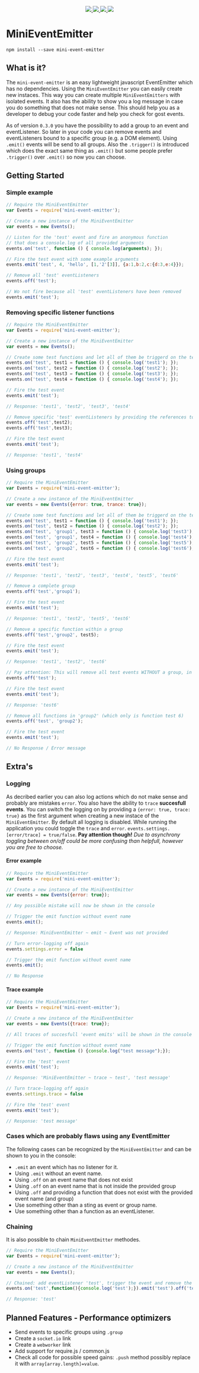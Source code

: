<p align="center">
	<a target="_blank" href="https://travis-ci.org/hawkerboy7/mini-event-emitter">
		<img src="https://img.shields.io/travis/hawkerboy7/mini-event-emitter.svg?branch=master">
	</a>
	<a target="_blank" href="https://david-dm.org/hawkerboy7/mini-event-emitter#info=devDependencies&amp;view=table">
		<img src="https://img.shields.io/david/hawkerboy7/mini-event-emitter.svg">
	</a>
	<a target="_blank" href="https://www.codacy.com/app/dunk_king7/mini-event-emitter/dashboard">
		<img src="https://img.shields.io/codacy/dbc58e6bbbb648358029a6635ce831c1.svg">
	</a>
	<a target="_blank" href="https://gitter.im/hawkerboy7/mini-event-emitter">
		<img src="https://img.shields.io/badge/Gitter-JOIN%20CHAT%20%E2%86%92-1dce73.svg">
	</a>
</p>



# MiniEventEmitter


`npm install --save mini-event-emitter`


## What is it?
The `mini-event-emitter` is an easy lightweight javascript EventEmitter which has no dependencies.
Using the `MiniEventEmitter` you can easily create new instaces.
This way you can create multiple `MiniEventEmitters` with isolated events.
It also has the ability to show you a log message in case you do something that does not make sense.
This should help you as a developer to debug your code faster and help you check for gost events.

As of version `0.3.0` you have the possibility to add a group to an event and eventListener.
So later in your code you can remove events and eventListeners bound to a specific group (e.g. a DOM element).
Using `.emit()` events will be send to all groups.
Also the `.trigger()` is introduced which does the exact same thing as `.emit()` but some people prefer `.trigger()` over `.emit()` so now you can choose.


## Getting Started

### Simple example
```javascript
// Require the MiniEventEmitter
var Events = require('mini-event-emitter');

// Create a new instance of the MiniEventEmitter
var events = new Events();

// Listen for the 'test' event and fire an anonymous function
// that does a console.log of all provided arguments
events.on('test', function () { console.log(arguments); });

// Fire the test event with some example arguments
events.emit('test', 4, 'hello', [1,'2'[3]], {a:1,b:2,c:{d:3,e:4}});

// Remove all 'test' eventListeners
events.off('test');

// Wo not fire because all 'test' eventListeners have been removed
events.emit('test');
```


### Removing specific listener functions
```javascript
// Require the MiniEventEmitter
var Events = require('mini-event-emitter');

// Create a new instance of the MiniEventEmitter
var events = new Events();

// Create some test functions and let all of them be triggerd on the test event
events.on('test', test1 = function () { console.log('test1'); });
events.on('test', test2 = function () { console.log('test2'); });
events.on('test', test3 = function () { console.log('test3'); });
events.on('test', test4 = function () { console.log('test4'); });

// Fire the test event
events.emit('test');

// Response: 'test1', 'test2', 'test3', 'test4'

// Remove specific 'test' eventListeners by providing the references to the functions
events.off('test',test2);
events.off('test',test3);

// Fire the test event
events.emit('test');

// Response: 'test1', 'test4'
```


### Using groups
```javascript
// Require the MiniEventEmitter
var Events = require('mini-event-emitter');

// Create a new instance of the MiniEventEmitter
var events = new Events({error: true, trance: true});

// Create some test functions and let all of them be triggerd on the test event
events.on('test', test1 = function () { console.log('test1'); });
events.on('test', test2 = function () { console.log('test2'); });
events.on('test', 'group1', test3 = function () { console.log('test3'); });
events.on('test', 'group1', test4 = function () { console.log('test4'); });
events.on('test', 'group2', test5 = function () { console.log('test5'); });
events.on('test', 'group2', test6 = function () { console.log('test6'); });

// Fire the test event
events.emit('test');

// Response: 'test1', 'test2', 'test3', 'test4', 'test5', 'test6'

// Remove a complete group
events.off('test','group1');

// Fire the test event
events.emit('test');

// Response: 'test1', 'test2', 'test5', 'test6'

// Remove a specific function within a group
events.off('test','group2', test5);

// Fire the test event
events.emit('test');

// Response: 'test1', 'test2', 'test6'

// Pay attention: This will remove all test events WITHOUT a group, in this case that means 'group2' function test6 will still fire with the test event
events.off('test');

// Fire the test event
events.emit('test');

// Response: 'test6'

// Remove all functions in 'group2' (which only is function test 6)
events.off('test', 'group2');

// Fire the test event
events.emit('test');

// No Response / Error message
```


## Extra's

### Logging
As decribed earlier you can also log actions which do not make sense and probably are mistakes `error`.
You also have the ability to `trace` **succesfull events**.
You can switch the logging on by providing a `{error: true, trace: true}` as the first argument when creating a new instace of the `MiniEventEmitter`.
By default all logging is disabled.
While running the application you could toggle the `trace` and `error`.
`events.settings.[error/trace] = true/false`.
**Pay attention though!**
*Due to asynchrony toggling between on/off could be more confusing than helpfull, however you are free to choose.*

#### Error example
```javascript
// Require the MiniEventEmitter
var Events = require('mini-event-emitter');

// Create a new instance of the MiniEventEmitter
var events = new Events({error: true});

// Any possible mistake will now be shown in the console

// Trigger the emit function without event name
events.emit();

// Response: MiniEventEmitter ~ emit ~ Event was not provided

// Turn error-logging off again
events.settings.error = false

// Trigger the emit function without event name
events.emit();

// No Response
```

#### Trace example
```javascript
// Require the MiniEventEmitter
var Events = require('mini-event-emitter');

// Create a new instance of the MiniEventEmitter
var events = new Events({trace: true});

// All traces of succesfull 'event emits' will be shown in the console

// Trigger the emit function without event name
events.on('test', function () {console.log("test message");});

// Fire the 'test' event
events.emit('test');

// Response: 'MiniEventEmitter ~ trace ~ test', 'test message'

// Turn trace-logging off again
events.settings.trace = false

// Fire the 'test' event
events.emit('test');

// Response: 'test message'
```

### Cases which are probably flaws using any EventEmitter
The following cases can be recognized by the `MiniEventEmitter` and can be shown to you in the console:

- `.emit` an event which has no listener for it.
- Using `.emit` without an event name.
- Using `.off` on an event name that does not exist
- Using `.off` on an event name that is not inside the provided group
- Using `.off` and providing a function that does not exist with the provided event name (and group)
- Use something other than a sting as event or group name.
- Use something other than a function as an eventListener.


### Chaining
It is also possible to chain `MiniEventEmitter` methodes.

```javascript
// Require the MiniEventEmitter
var Events = require('mini-event-emitter');

// Create a new instance of the MiniEventEmitter
var events = new Events();

// Chained: add eventListener 'test', trigger the event and remove the event
events.on('test',function(){console.log('test');}).emit('test').off('test');

// Response: 'test'
```


## Planned Features - Performance optimizers

- Send events to specific groups using `.group`
- Create a `socket.io` link
- Create a `webworker` link
- Add support for require.js / common.js
- Check all code for possible speed gains: `.push` method possibly replace it with `array[array.length]=value`.